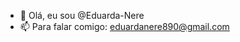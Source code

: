 - 👋 Olá, eu sou @Eduarda-Nere
- 📫 Para falar comigo: eduardanere890@gmail.com

<!---
Eduarda-Nere/Eduarda-Nere is a ✨ special ✨ repository because its `README.md` (this file) appears on your GitHub profile.
You can click the Preview link to take a look at your changes.
--->
